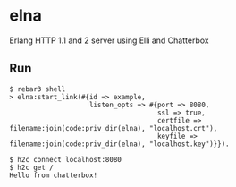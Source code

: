 elna
=====

Erlang HTTP 1.1 and 2 server using Elli and Chatterbox

Run
-----

```
$ rebar3 shell
> elna:start_link(#{id => example,
                    listen_opts => #{port => 8080,
                                     ssl => true,
                                     certfile => filename:join(code:priv_dir(elna), "localhost.crt"),
                                     keyfile => filename:join(code:priv_dir(elna), "localhost.key")}}).
```

```
$ h2c connect localhost:8080
$ h2c get /
Hello from chatterbox!
```
